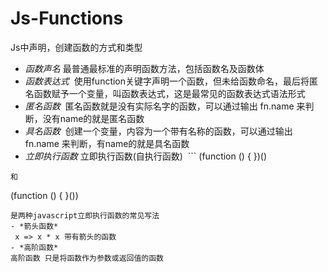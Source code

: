 # Js-Functions
Js中声明，创建函数的方式和类型

- *函数声名*
  最普通最标准的声明函数方法，包括函数名及函数体
- *函数表达式*
  使用function关键字声明一个函数，但未给函数命名，最后将匿名函数赋予一个变量，叫函数表达式，这是最常见的函数表达式语法形式
- *匿名函数*
  匿名函数就是没有实际名字的函数，可以通过输出 fn.name 来判断，没有name的就是匿名函数
- *具名函数*
  创建一个变量，内容为一个带有名称的函数，可以通过输出 fn.name 来判断，有name的就是具名函数
- *立即执行函数*
  立即执行函数(自执行函数)
  ```
  (function () {
  })()
```
和
```
  (function () {
  }())
  ```
  是两种javascript立即执行函数的常见写法
- *箭头函数*
  x => x * x 带有箭头的函数
- *高阶函数*
  高阶函数 只是将函数作为参数或返回值的函数

